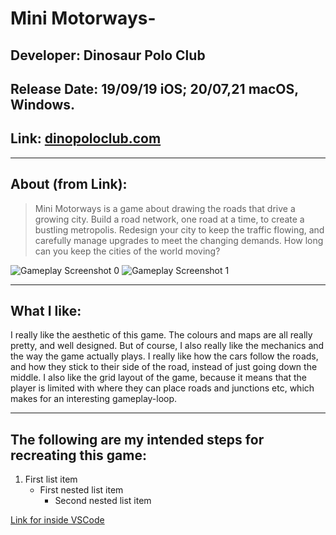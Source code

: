 
# Mini Motorways-
## Developer: Dinosaur Polo Club
## Release Date: 19/09/19 iOS; 20/07,21 macOS, Windows.
## Link: [dinopoloclub.com](https://dinopoloclub.com/games/mini-motorways/)

-----
## About (from Link):
> Mini Motorways is a game about drawing the roads that drive a growing city. Build a road network, one road at a time, to create a bustling metropolis. Redesign your city to keep the traffic flowing, and carefully manage upgrades to meet the changing demands. How long can you keep the cities of the world moving?

![Gameplay Screenshot 0](https://dinopoloclub.com/wp-content/uploads/2021/07/MiniMotorways_image_04-scaled.jpg)
![Gameplay Screenshot 1](https://dinopoloclub.com/wp-content/uploads/2021/07/MiniMotorways_image_03-scaled.jpg)

-----
## What I like:
I really like the aesthetic of this game. The colours and maps are all really pretty, and well designed. But of course, I also really like the mechanics and the way the game actually plays. I really like how the cars follow the roads, and how they stick to their side of the road, instead of just going down the middle. I also like the grid layout of the game, because it means that the player is limited with where they can place roads and junctions etc, which makes for an interesting gameplay-loop. 

-----
## The following are my intended steps for recreating this game:
1. First list item
   - First nested list item
     - Second nested list item

[Link for inside VSCode](https://github.com/Dowzer721/vsCode-Sync/tree/main/Game%20Recreation/Mini%20Motorways)
